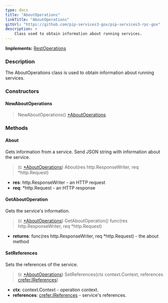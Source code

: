 ```yaml
---
type: docs
title: "AboutOperations"
linkTitle: "AboutOperations"
gitUrl: "https://github.com/pip-services3-gox/pip-services3-rpc-gox"
description: >
    Class used to obtain information about running services.
---
```


**Implements:** [RestOperations](../rest_operations)

### Description

The AboutOperations class is used to obtain information about running services.

### Constructors

#### NewAboutOperations

> NewAboutOperations() [*AboutOperations]()

### Methods

#### About
Gets information from a service.
Send JSON string with information about the service.

> (c [*AboutOperations]()) About(res http.ResponseWriter, req *http.Request)
- **res**: http.ResponseWriter - an HTTP request
- **req**: *http.Request - an HTTP response


#### GetAboutOperation
Gets the service's information.

> (c [*AboutOperations]()) GetAboutOperation() func(res http.ResponseWriter, req *http.Request)

- **returns**: func(res http.ResponseWriter, req *http.Request) - the about method


#### SetReferences
Sets the references of the service.

> (c [*AboutOperations]()) SetReferences(ctx context.Context, references [crefer.IReferences](../../../commons/refer/ireferences))

- **ctx**: context.Context - operation context.
- **references**: [crefer.IReferences](../../../commons/refer/ireferences) - service's references.

